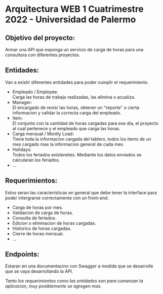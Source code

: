 # Arquitectura WEB 1 Cuatrimestre 2022 - Universidad de Palermo

## Objetivo del proyecto:
Armar una API que exponga un servicio de carga de horas para una consultora con diferentes proyectos.

## Entidades:
Van a existir diferentes entidades para poder cumplir el requerimiento.
- Empleado / Employee:  
Carga las horas de trabajo realizadas, las elimina o acualiza.
- Manager:  
El encargado de revisr las horas, obtener un "reporte" o cierta informacion y validar la correcta carga del empleado.
- Item:  
El conjunto con la cantidad de horas cargadas para ese dia, el proyecto al cual pertenece y el empleado que carga las horas.
- Carga mensual / Montly Load:  
Tiene toda la informacion cargada del tablero, todos los items de un mes cargado mas la informacion general de cada mes.
- Holidays:  
Todos los feriados existenetes. Mediante los datos enviados se calcularan los feriados.
- ...

## Requerimientos:
Estos seran las caracteristicas en general que debe tener la interface para poder intergrarse correctamente con un front-end.
- Carga de horas por mes.
- Validacion de carga de horas.
- Consulta de feriados.
- Edicion o eliminacion de horas cargadas.
- Historico de horas cargadas.
- Cierre de horas mensual.
- ...

## Endpoints:
Estaran en una documentacino con Swagger a medida que se desarrolle que se vaya desarrollando la API.

*Tanto los requerimientos como las entidades son para comenzar la aplicacion, muy posiblemente se agregen mas.*
